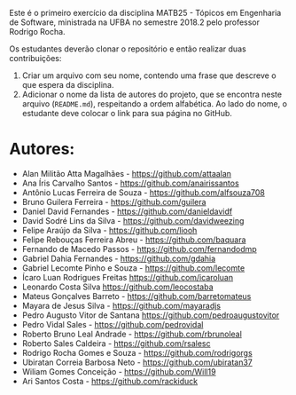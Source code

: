 Este é o primeiro exercício da disciplina MATB25 - Tópicos em Engenharia de Software, ministrada na UFBA no semestre 2018.2 pelo professor Rodrigo Rocha.

Os estudantes deverão clonar o repositório e então realizar duas contribuições:

1. Criar um arquivo com seu nome, contendo uma frase que descreve o que espera da disciplina.
2. Adicionar o nome da lista de autores do projeto, que se encontra neste arquivo (`README.md`), respeitando a ordem alfabética. Ao lado do nome, o estudante deve colocar o link para sua página no GitHub.

Autores:
=======
- Alan Militão Atta Magalhães - <https://github.com/attaalan>
- Ana Íris Carvalho Santos - <https://github.com/anairissantos>
- Antônio Lucas Ferreira de Souza - <https://github.com/alfsouza708>
- Bruno Guilera Ferreira - <https://github.com/guilera>
- Daniel David Fernandes - <https://github.com/danieldavidf>
- David Sodré Lins da Silva - <https://github.com/davidweezing>
- Felipe Araújo da Silva - <https://github.com/liooh>
- Felipe Rebouças Ferreira Abreu - <https://github.com/baquara>
- Fernando de Macedo Passos - <https://github.com/fernandodmp>
- Gabriel Dahia Fernandes - <https://github.com/gdahia>
- Gabriel Lecomte Pinho e Souza - <https://github.com/lecomte>
- Ícaro Luan Rodrigues Freitas <https://github.com/icaroluan>
- Leonardo Costa Silva <https://github.com/leocostaba>
- Mateus Gonçalves Barreto - <https://github.com/barretomateus>
- Mayara de Jesus Silva - <https://github.com/mayaradjs>
- Pedro Augusto Vitor de Santana <https://github.com/pedroaugustovitor>
- Pedro Vidal Sales - <https://github.com/pedrovidal>
- Roberto Bruno Leal Andrade - <https://github.com/rbrunoleal>
- Roberto Sales Caldeira - <https://github.com/rsalesc>
- Rodrigo Rocha Gomes e Souza - <https://github.com/rodrigorgs>
- Ubiratan Correia Barbosa Neto - <https://github.com/ubiratan37>
- Wiliam Gomes Conceição - <https://github.com/Will19>
- Ari Santos Costa - <https://github.com/rackiduck>

